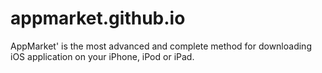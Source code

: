 # appmarket.github.io
AppMarket' is the most advanced and complete method for downloading iOS application on your iPhone, iPod or iPad.
